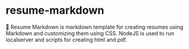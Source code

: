 # resume-markdown
📄 Resume Markdown is markdown template for creating resumes using Markdown and customizing them using CSS. NodeJS is used to run localserver and scripts for creating html and pdf.
